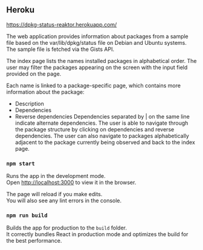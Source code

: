 ## Heroku

https://dpkg-status-reaktor.herokuapp.com/

The web application provides information about packages from a sample file based on the var/lib/dpkg/status file on Debian and Ubuntu systems. The sample file is fetched via the Gists API.

The index page lists the names installed packages in alphabetical order. The user may filter the packages appearing on the screen with the input field provided on the page.

Each name is linked to a package-specific page, which contains more information about the package:
* Description
* Dependencies
* Reverse dependencies
Dependencies separated by | on the same line indicate alternate dependencies.
The user is able to navigate through the package structure by clicking on dependencies and reverse dependencies. The user can also navigate to packages alphabetically adjacent to the package currently being observed and back to the index page. 

### `npm start`

Runs the app in the development mode.<br />
Open [http://localhost:3000](http://localhost:3000) to view it in the browser.

The page will reload if you make edits.<br />
You will also see any lint errors in the console.

### `npm run build`

Builds the app for production to the `build` folder.<br />
It correctly bundles React in production mode and optimizes the build for the best performance.